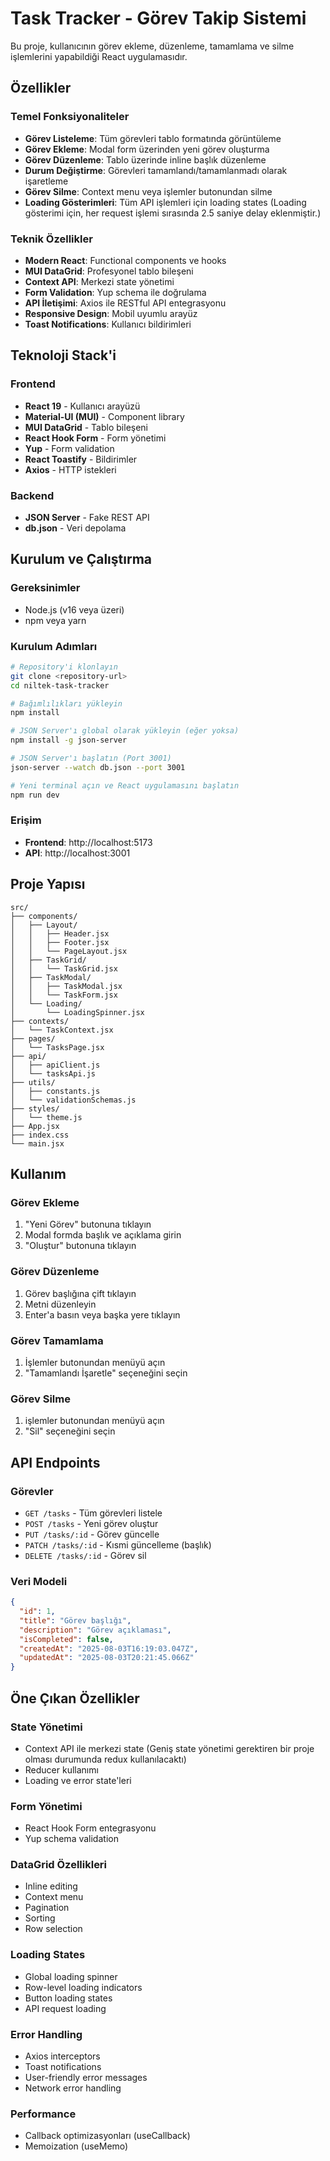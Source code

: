 # Task Tracker - Görev Takip Sistemi

Bu proje, kullanıcının görev ekleme, düzenleme, tamamlama ve silme işlemlerini yapabildiği React uygulamasıdır.

## Özellikler

### Temel Fonksiyonaliteler

- **Görev Listeleme**: Tüm görevleri tablo formatında görüntüleme
- **Görev Ekleme**: Modal form üzerinden yeni görev oluşturma
- **Görev Düzenleme**: Tablo üzerinde inline başlık düzenleme
- **Durum Değiştirme**: Görevleri tamamlandı/tamamlanmadı olarak işaretleme
- **Görev Silme**: Context menu veya işlemler butonundan silme
- **Loading Gösterimleri**: Tüm API işlemleri için loading states (Loading gösterimi için, her request işlemi sırasında 2.5 saniye delay eklenmiştir.)

### Teknik Özellikler

- **Modern React**: Functional components ve hooks
- **MUI DataGrid**: Profesyonel tablo bileşeni
- **Context API**: Merkezi state yönetimi
- **Form Validation**: Yup schema ile doğrulama
- **API İletişimi**: Axios ile RESTful API entegrasyonu
- **Responsive Design**: Mobil uyumlu arayüz
- **Toast Notifications**: Kullanıcı bildirimleri

## Teknoloji Stack'i

### Frontend

- **React 19** - Kullanıcı arayüzü
- **Material-UI (MUI)** - Component library
- **MUI DataGrid** - Tablo bileşeni
- **React Hook Form** - Form yönetimi
- **Yup** - Form validation
- **React Toastify** - Bildirimler
- **Axios** - HTTP istekleri

### Backend

- **JSON Server** - Fake REST API
- **db.json** - Veri depolama

## Kurulum ve Çalıştırma

### Gereksinimler

- Node.js (v16 veya üzeri)
- npm veya yarn

### Kurulum Adımları

```bash
# Repository'i klonlayın
git clone <repository-url>
cd niltek-task-tracker

# Bağımlılıkları yükleyin
npm install

# JSON Server'ı global olarak yükleyin (eğer yoksa)
npm install -g json-server

# JSON Server'ı başlatın (Port 3001)
json-server --watch db.json --port 3001

# Yeni terminal açın ve React uygulamasını başlatın
npm run dev
```

### Erişim

- **Frontend**: http://localhost:5173
- **API**: http://localhost:3001

## Proje Yapısı

```
src/
├── components/
│   ├── Layout/
│   │   ├── Header.jsx
│   │   ├── Footer.jsx
│   │   └── PageLayout.jsx
│   ├── TaskGrid/
│   │   └── TaskGrid.jsx
│   ├── TaskModal/
│   │   ├── TaskModal.jsx
│   │   └── TaskForm.jsx
│   └── Loading/
│       └── LoadingSpinner.jsx
├── contexts/
│   └── TaskContext.jsx
├── pages/
│   └── TasksPage.jsx
├── api/
│   ├── apiClient.js
│   └── tasksApi.js
├── utils/
│   ├── constants.js
│   └── validationSchemas.js
├── styles/
│   └── theme.js
├── App.jsx
├── index.css
└── main.jsx
```

## Kullanım

### Görev Ekleme

1. "Yeni Görev" butonuna tıklayın
2. Modal formda başlık ve açıklama girin
3. "Oluştur" butonuna tıklayın

### Görev Düzenleme

1. Görev başlığına çift tıklayın
2. Metni düzenleyin
3. Enter'a basın veya başka yere tıklayın

### Görev Tamamlama

1. İşlemler butonundan menüyü açın
2. "Tamamlandı İşaretle" seçeneğini seçin

### Görev Silme

1. işlemler butonundan menüyü açın
2. "Sil" seçeneğini seçin

## API Endpoints

### Görevler

- `GET /tasks` - Tüm görevleri listele
- `POST /tasks` - Yeni görev oluştur
- `PUT /tasks/:id` - Görev güncelle
- `PATCH /tasks/:id` - Kısmi güncelleme (başlık)
- `DELETE /tasks/:id` - Görev sil

### Veri Modeli

```json
{
  "id": 1,
  "title": "Görev başlığı",
  "description": "Görev açıklaması",
  "isCompleted": false,
  "createdAt": "2025-08-03T16:19:03.047Z",
  "updatedAt": "2025-08-03T20:21:45.066Z"
}
```

## Öne Çıkan Özellikler

### State Yönetimi

- Context API ile merkezi state (Geniş state yönetimi gerektiren bir proje olması durumunda redux kullanılacaktı)
- Reducer kullanımı
- Loading ve error state'leri

### Form Yönetimi

- React Hook Form entegrasyonu
- Yup schema validation

### DataGrid Özellikleri

- Inline editing
- Context menu
- Pagination
- Sorting
- Row selection

### Loading States

- Global loading spinner
- Row-level loading indicators
- Button loading states
- API request loading

### Error Handling

- Axios interceptors
- Toast notifications
- User-friendly error messages
- Network error handling

### Performance

- Callback optimizasyonları (useCallback)
- Memoization (useMemo)
